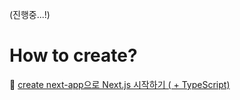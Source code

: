 (진행중...!)

# How to create? 
📌 [create next-app으로 Next.js 시작하기 ( + TypeScript) ](https://velog.io/@diduya/create-next-app%EC%9C%BC%EB%A1%9C-Next.js-%EC%8B%9C%EC%9E%91%ED%95%98%EA%B8%B0-TypeScript)


